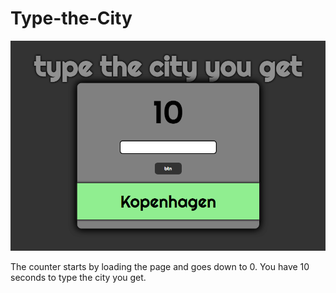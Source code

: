 # Type-the-City

![](images/city.png)

The counter starts by loading the page and goes down to 0. You have 10 seconds to type the city you get.
